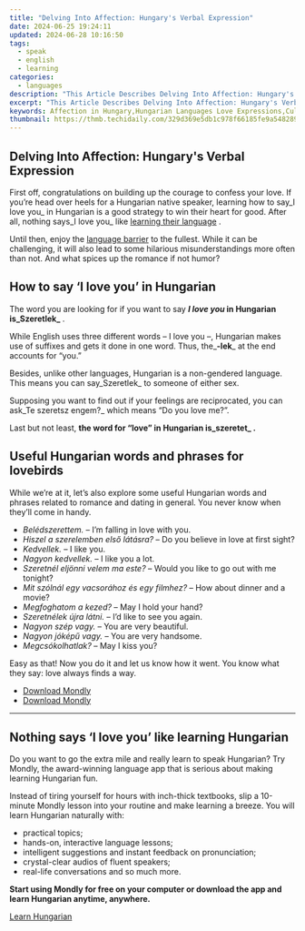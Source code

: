 ```yaml
---
title: "Delving Into Affection: Hungary's Verbal Expression"
date: 2024-06-25 19:24:11
updated: 2024-06-28 10:16:50
tags:
  - speak
  - english
  - learning
categories:
  - languages
description: "This Article Describes Delving Into Affection: Hungary's Verbal Expression"
excerpt: "This Article Describes Delving Into Affection: Hungary's Verbal Expression"
keywords: Affection in Hungary,Hungarian Languages Love Expressions,Cultural Expression of Affection in Europe,Verbal Communication of Love in Central Europe,Hungarian Verbal Affection Signals,Affectionate Gestures in Eastern Europe,Hungarian Romantic Verbal Traditions
thumbnail: https://thmb.techidaily.com/329d369e5db1c978f66185fe9a5482898ede3269e6a52b60eb890177d543e794.png
---
```


## Delving Into Affection: Hungary's Verbal Expression

 First off, congratulations on building up the courage to confess your love. If you’re head over heels for a Hungarian native speaker, learning how to say_I love you_ in Hungarian is a good strategy to win their heart for good. After all, nothing says_I love you_ like [learning their language](https://app.adjust.io/5ixfg4k?campaign=blog-post-id-6939&fallback=https%3A%2F%2Fapp.mondly.com?avangate%5Fsrc=blog-post-id-6939&redirect%5Fandroid=https%3A%2F%2Fplay.google.com%2Fstore%2Fapps%2Fdetails%3Fid%3Dcom.atistudios.mondly.languages&redirect%5Fios=https%3A%2F%2Fitunes.apple.com%2Fapp%2Fid987873536&redirect%5Fmacos=https%3A%2F%2Fapp.mondly.com?avangate%5Fsrc=blog-post-id-6939) .

 Until then, enjoy the [language barrier](https://shop.mondly.com/affiliate.php?ACCOUNT=ATISTUDI&AFFILIATE=108875&PATH=https://www.mondly.com?AFFILIATE=108875) to the fullest. While it can be challenging, it will also lead to some hilarious misunderstandings more often than not. And what spices up the romance if not humor?

## How to say ‘I love you’ in Hungarian

 The word you are looking for if you want to say **_I love you_ in Hungarian is_Szeretlek_**  .

 While English uses three different words – I love you –, Hungarian makes use of suffixes and gets it done in one word. Thus, the_**\-lek**_ at the end accounts for “you.”

 Besides, unlike other languages, Hungarian is a non-gendered language. This means you can say_Szeretlek_ to someone of either sex.

 Supposing you want to find out if your feelings are reciprocated, you can ask_Te szeretsz engem?_ which means “Do you love me?”.

 Last but not least, **the word for “love” in Hungarian is_szeretet_ .**

## Useful Hungarian words and phrases for lovebirds

 While we’re at it, let’s also explore some useful Hungarian words and phrases related to romance and dating in general. You never know when they’ll come in handy.

* _Belédszerettem._ – I’m falling in love with you.
* _Hiszel a szerelemben első látásra?_ – Do you believe in love at first sight?
* _Kedvellek._ – I like you.
* _Nagyon kedvellek._ – I like you a lot.
* _Szeretnél eljönni velem ma este?_ – Would you like to go out with me tonight?
* _Mit szólnál egy vacsorához és egy filmhez?_ – How about dinner and a movie?
* _Megfoghatom a kezed?_ – May I hold your hand?
* _Szeretnélek újra látni._ – I’d like to see you again.
* _Nagyon szép vagy._ – You are very beautiful.
* _Nagyon jóképű vagy._ – You are very handsome.
* _Megcsókolhatlak?_ – May I kiss you?

 Easy as that! Now you do it and let us know how it went. You know what they say: love always finds a way.

* [Download Mondly](https://www.facebook.com/sharer/sharer.php?u=https%3A%2F%2Fwww.mondly.com%2Fblog%2Fi-love-you-in-hungarian%2F&t=How+to+Say+I+Love+You+in+Hungarian "Share on Facebook")
* [Download Mondly](https://shop.mondly.com/affiliate.php?ACCOUNT=ATISTUDI&AFFILIATE=108875&PATH=https://www.mondly.com?AFFILIATE=108875)

---

## Nothing says ‘I love you’ like learning Hungarian

 Do you want to go the extra mile and really learn to speak Hungarian? Try Mondly, the award-winning language app that is serious about making learning Hungarian fun.

 Instead of tiring yourself for hours with inch-thick textbooks, slip a 10-minute Mondly lesson into your routine and make learning a breeze. You will learn Hungarian naturally with:

* practical topics;
* hands-on, interactive language lessons;
* intelligent suggestions and instant feedback on pronunciation;
* crystal-clear audios of fluent speakers;
* real-life conversations and so much more.

 **Start using Mondly for free on your computer or download the app and learn Hungarian anytime, anywhere.**

[Learn Hungarian](https://adjt.mondly.com/5ixfg4k?campaign=blog-post-id-6939&fallback=https%3A%2F%2Fapp.mondly.com%3Futm%5Fmedium%3Dblog%5Fblog-post-id-6939%26utm%5Fsource%3Dblog-post-id-6939&redirect%5Fmacos=https%3A%2F%2Fapp.mondly.com%3Futm%5Fmedium%3Dblog%5Fblog-post-id-6939%26utm%5Fsource%3Dblog-post-id-6939&redirect%5Fandroid=https%3A%2F%2Fplay.google.com%2Fstore%2Fapps%2Fdetails%3Fid%3Dcom.atistudios.mondly.languages%3Futm%5Fmedium%3Dblog%5Fblog-post-id-6939%26utm%5Fsource%3Dblog-post-id-6939&redirect%5Fios=https%3A%2F%2Fapps.apple.com%2Fapp%2Fapple-store%2Fid987873536%3Fpt%3D78954800%26ct%3Dblog-post-id-6939%26mt%3D8 "Learn Hungarian")

<ins class="adsbygoogle"
     style="display:block"
     data-ad-format="autorelaxed"
     data-ad-client="ca-pub-7571918770474297"
     data-ad-slot="1223367746"></ins>



<ins class="adsbygoogle"
     style="display:block"
     data-ad-client="ca-pub-7571918770474297"
     data-ad-slot="8358498916"
     data-ad-format="auto"
     data-full-width-responsive="true"></ins>
